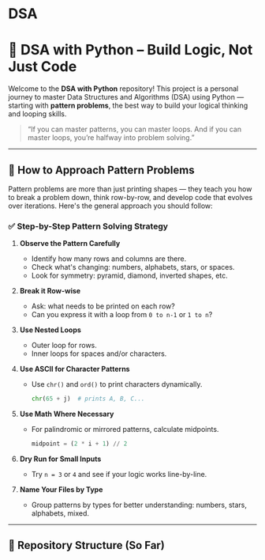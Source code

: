 # DSA

# 🐍 DSA with Python – Build Logic, Not Just Code

Welcome to the **DSA with Python** repository! This project is a personal journey to master Data Structures and Algorithms (DSA) using Python — starting with **pattern problems**, the best way to build your logical thinking and looping skills.

> “If you can master patterns, you can master loops. And if you can master loops, you’re halfway into problem solving.”

---

## 🧠 How to Approach Pattern Problems

Pattern problems are more than just printing shapes — they teach you how to break a problem down, think row-by-row, and develop code that evolves over iterations. Here's the general approach you should follow:

### ✅ Step-by-Step Pattern Solving Strategy

1. **Observe the Pattern Carefully**
   - Identify how many rows and columns are there.
   - Check what's changing: numbers, alphabets, stars, or spaces.
   - Look for symmetry: pyramid, diamond, inverted shapes, etc.

2. **Break it Row-wise**
   - Ask: what needs to be printed on each row?
   - Can you express it with a loop from `0 to n-1` or `1 to n`?

3. **Use Nested Loops**
   - Outer loop for rows.
   - Inner loops for spaces and/or characters.

4. **Use ASCII for Character Patterns**
   - Use `chr()` and `ord()` to print characters dynamically.
     ```python
     chr(65 + j)  # prints A, B, C...
     ```

5. **Use Math Where Necessary**
   - For palindromic or mirrored patterns, calculate midpoints.
     ```python
     midpoint = (2 * i + 1) // 2
     ```

6. **Dry Run for Small Inputs**
   - Try `n = 3` or `4` and see if your logic works line-by-line.

7. **Name Your Files by Type**
   - Group patterns by types for better understanding: numbers, stars, alphabets, mixed.

---

## 📁 Repository Structure (So Far)

